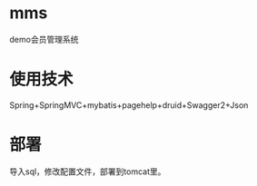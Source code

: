 # mms
demo会员管理系统
# 使用技术
Spring+SpringMVC+mybatis+pagehelp+druid+Swagger2+Json
# 部署
导入sql，修改配置文件，部署到tomcat里。
